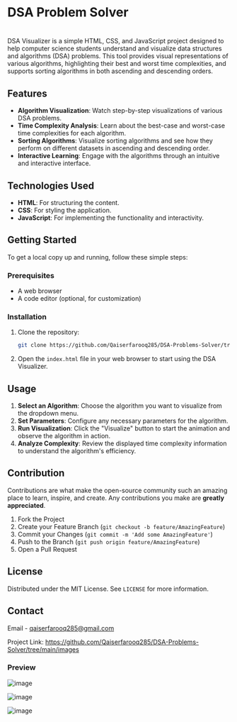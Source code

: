 

# <h1> DSA Problem Solver <h1>

DSA Visualizer is a simple HTML, CSS, and JavaScript project designed to help computer science students understand and visualize data structures and algorithms (DSA) problems. This tool provides visual representations of various algorithms, highlighting their best and worst time complexities, and supports sorting algorithms in both ascending and descending orders.

## Features

- **Algorithm Visualization**: Watch step-by-step visualizations of various DSA problems.
- **Time Complexity Analysis**: Learn about the best-case and worst-case time complexities for each algorithm.
- **Sorting Algorithms**: Visualize sorting algorithms and see how they perform on different datasets in ascending and descending order.
- **Interactive Learning**: Engage with the algorithms through an intuitive and interactive interface.

## Technologies Used

- **HTML**: For structuring the content.
- **CSS**: For styling the application.
- **JavaScript**: For implementing the functionality and interactivity.

## Getting Started

To get a local copy up and running, follow these simple steps:

### Prerequisites

- A web browser
- A code editor (optional, for customization)

### Installation

1. Clone the repository:
   ```sh
   git clone https://github.com/Qaiserfarooq285/DSA-Problems-Solver/tree/main/images.git
   ```
2. Open the `index.html` file in your web browser to start using the DSA Visualizer.

## Usage

1. **Select an Algorithm**: Choose the algorithm you want to visualize from the dropdown menu.
2. **Set Parameters**: Configure any necessary parameters for the algorithm.
3. **Run Visualization**: Click the "Visualize" button to start the animation and observe the algorithm in action.
4. **Analyze Complexity**: Review the displayed time complexity information to understand the algorithm's efficiency.

## Contribution

Contributions are what make the open-source community such an amazing place to learn, inspire, and create. Any contributions you make are **greatly appreciated**.

1. Fork the Project
2. Create your Feature Branch (`git checkout -b feature/AmazingFeature`)
3. Commit your Changes (`git commit -m 'Add some AmazingFeature'`)
4. Push to the Branch (`git push origin feature/AmazingFeature`)
5. Open a Pull Request

## License

Distributed under the MIT License. See `LICENSE` for more information.

## Contact

Email - qaiserfarooq285@gmail.com

Project Link: https://github.com/Qaiserfarooq285/DSA-Problems-Solver/tree/main/images

<h3> Preview </h3>

![image](https://github.com/Qaiserfarooq285/DSA-Problems-Solver/assets/118597629/21b9d3b9-b1e1-47dd-a56c-63630fe85541)


![image](https://github.com/Qaiserfarooq285/DSA-Problems-Solver/assets/118597629/e505f1ef-b7fd-4047-b0f5-6f668f681d28)

![image](https://github.com/Qaiserfarooq285/DSA-Problems-Solver/assets/118597629/8b1e7ed7-f7be-4ec7-b675-e79fd71cb862)




